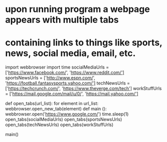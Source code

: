 # upon running program a webpage appears with multiple tabs

# containing links to things like sports, news, social media, email, etc.

import webbrowser
import time
socialMediaUrls = ['https://www.facebook.com/', 'https://www.reddit.com/'] <br />
sportsNewsUrls = ['http://www.espn.com/', 'https://football.fantasysports.yahoo.com/']
techNewsUrls = ['https://techcrunch.com/', 'https://www.theverge.com/tech']
workStuffUrls = ['https://mail.google.com/mail/u/0/', 'https://mail.yahoo.com/']

def open_tabs(url_list):
    for element in url_list:
        webbrowser.open_new_tab(element)
def main ():
    webbrowser.open('https://www.google.com/')
    time.sleep(1)
    open_tabs(socialMediaUrls)
    open_tabs(sportsNewsUrls)
    open_tabs(techNewsUrls)
    open_tabs(workStuffUrls)

main()
